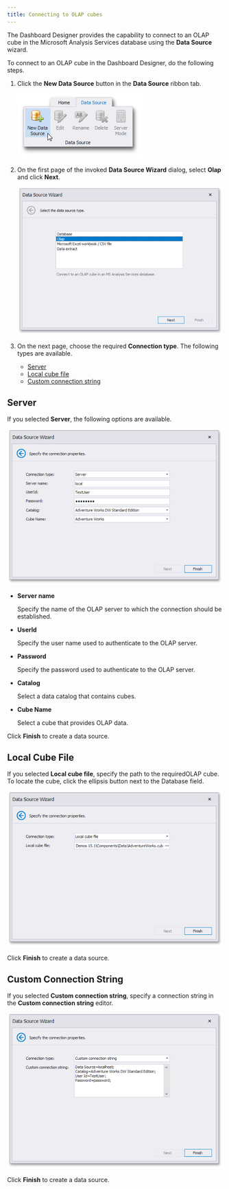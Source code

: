 ```yaml
---
title: Connecting to OLAP cubes
---
```

The Dashboard Designer provides the capability to connect to an OLAP cube in the Microsoft Analysis Services database using the **Data Source** wizard.

To connect to an OLAP cube in the Dashboard Designer, do the following steps.
1. Click the **New Data Source** button in the **Data Source** ribbon tab.
	
	![DataBinding_NewDataSource](../../../images/Img18472.png)
2. On the first page of the invoked **Data Source Wizard** dialog, select **Olap** and click **Next**.
	
	![DataSourceWizard_DataSourceType_Olap](../../../images/Img120680.png)
3. On the next page, choose the required **Connection type**. The following types are available.
	* [Server](#server)
	* [Local cube file](#local-cube-file)
	* [Custom connection string](#custom-connection-string)

## <a name="server"/>Server
If you selected **Server**, the following options are available.

![DataSourceWizard_OlapServer](../../../images/Img118049.png)
* **Server name**
	
	Specify the name of the OLAP server to which the connection should be established.
* **UserId**
	
	Specify the user name used to authenticate to the OLAP server.
* **Password**
	
	Specify the password used to authenticate to the OLAP server.
* **Catalog**
	
	Select a data catalog that contains cubes.
* **Cube Name**
	
	Select a cube that provides OLAP data.

Click **Finish** to create a data source.

## <a name="local-cube-file"/>Local Cube File
If you selected **Local cube file**, specify the path to the requiredOLAP cube. To locate the cube, click the ellipsis button next to the Database field.

![DataSourceWizard_OlapLocalFile](../../../images/Img118050.png)

Click **Finish** to create a data source.

## <a name="custom-connection-string"/>Custom Connection String
If you selected **Custom connection string**, specify a connection string in the **Custom connection string** editor.

![DataSourceWizard_CustomString](../../../images/Img118051.png)

Click **Finish** to create a data source.